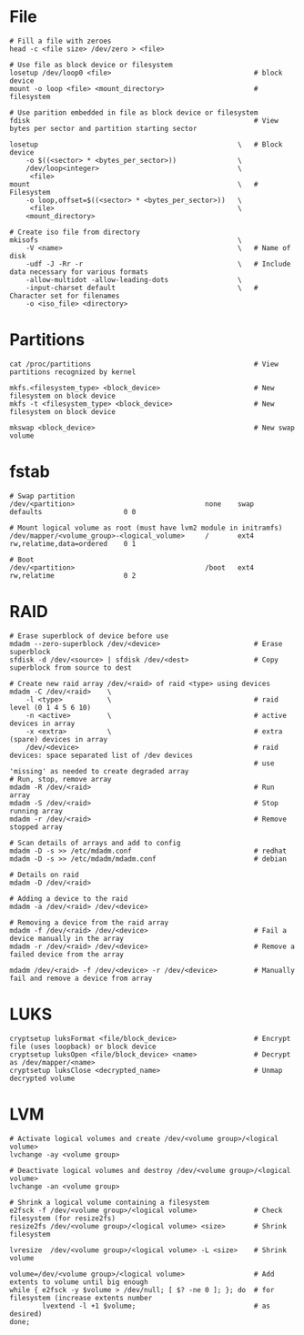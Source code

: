 # File

    # Fill a file with zeroes
    head -c <file size> /dev/zero > <file>

    # Use file as block device or filesystem
    losetup /dev/loop0 <file>                                   # block device
    mount -o loop <file> <mount_directory>                      # filesystem

    # Use parition embedded in file as block device or filesystem
    fdisk                                                       # View bytes per sector and partition starting sector

    losetup                                                 \   # Block device
        -o $((<sector> * <bytes_per_sector>))               \
        /dev/loop<integer>                                  \
         <file>             
    mount                                                   \   # Filesystem
        -o loop,offset=$((<sector> * <bytes_per_sector>))   \ 
         <file>                                             \
        <mount_directory>

    # Create iso file from directory
    mkisofs                                                 \
        -V <name>                                           \   # Name of disk
        -udf -J -Rr -r                                      \   # Include data necessary for various formats
        -allow-multidot -allow-leading-dots                 \
        -input-charset default                              \   # Character set for filenames
        -o <iso_file> <directory>

# Partitions

    cat /proc/partitions                                        # View partitions recognized by kernel

    mkfs.<filesystem_type> <block_device>                       # New filesystem on block device
    mkfs -t <filesystem_type> <block_device>                    # New filesystem on block device

    mkswap <block_device>                                       # New swap volume

# fstab

    # Swap partition
    /dev/<partition>                                none    swap    defaults                    0 0

    # Mount logical volume as root (must have lvm2 module in initramfs)
    /dev/mapper/<volume_group>-<logical_volume>	    /       ext4    rw,relatime,data=ordered	0 1

    # Boot
    /dev/<partition>           	                    /boot   ext4    rw,relatime	                0 2

# RAID

    # Erase superblock of device before use
    mdadm --zero-superblock /dev/<device>                       # Erase superblock
    sfdisk -d /dev/<source> | sfdisk /dev/<dest>                # Copy superblock from source to dest

    # Create new raid array /dev/<raid> of raid <type> using devices
    mdadm -C /dev/<raid>    \
        -l <type>           \                                   # raid level (0 1 4 5 6 10)
        -n <active>         \                                   # active devices in array
        -x <extra>          \                                   # extra (spare) devices in array
        /dev/<device>                                           # raid devices: space separated list of /dev devices
                                                                # use 'missing' as needed to create degraded array
    # Run, stop, remove array
    mdadm -R /dev/<raid>                                        # Run array
    mdadm -S /dev/<raid>                                        # Stop running array
    mdadm -r /dev/<raid>                                        # Remove stopped array

    # Scan details of arrays and add to config
    mdadm -D -s >> /etc/mdadm.conf                              # redhat
    mdadm -D -s >> /etc/mdadm/mdadm.conf                        # debian

    # Details on raid
    mdadm -D /dev/<raid>

    # Adding a device to the raid
    mdadm -a /dev/<raid> /dev/<device>

    # Removing a device from the raid array
    mdadm -f /dev/<raid> /dev/<device>                          # Fail a device manually in the array
    mdadm -r /dev/<raid> /dev/<device>                          # Remove a failed device from the array

    mdadm /dev/<raid> -f /dev/<device> -r /dev/<device>         # Manually fail and remove a device from array

# LUKS
    
    cryptsetup luksFormat <file/block_device>                   # Encrypt file (uses loopback) or block device 
    cryptsetup luksOpen <file/block_device> <name>              # Decrypt as /dev/mapper/<name>
    cryptsetup luksClose <decrypted_name>                       # Unmap decrypted volume

# LVM

    # Activate logical volumes and create /dev/<volume group>/<logical volume>
    lvchange -ay <volume group>   

    # Deactivate logical volumes and destroy /dev/<volume group>/<logical volume>
    lvchange -an <volume group>

    # Shrink a logical volume containing a filesystem
    e2fsck -f /dev/<volume group>/<logical volume>              # Check filesystem (for resize2fs)
    resize2fs /dev/<volume group>/<logical volume> <size>       # Shrink filesystem

    lvresize  /dev/<volume group>/<logical volume> -L <size>    # Shrink volume
    
    volume=/dev/<volume group>/<logical volume>                 # Add extents to volume until big enough
    while { e2fsck -y $volume > /dev/null; [ $? -ne 0 ]; }; do  # for filesystem (increase extents number
            lvextend -l +1 $volume;                             # as desired)
    done;
